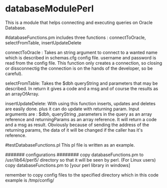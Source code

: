 # databaseModulePerl

This is a module that helps connecting and executing queries on Oracle Database.

#databaseFunctions.pm
includes three functions : connectToOracle, selectFromTable, insertUpdateDelete

connectToOracle :
  Takes an string argument to connect to a wanted name which is described in schemas.cfg config file. username and password is read from the config file. This function only creates a connection, so closing or dissconnectig the connection is on the hands of the developer, so be careful).

selectFromTable:
  Takes the $dbh queryString and parameters that may be described. In return it gives a code and a msg and of course the results as an arrayOfArray.
  
insertUpdateDelete:
  With using this function inserts, updates and deletes are easily done. plus it can do update with returning param.
  Input arguments are : $dbh, queryString ,parameters in the query as an array reference and returningParams as an array reference.
  It will return a code and a msg as result. Obviously because of sending the address of the returning params, the data of it will be changed if the caller has it's reference.
  
#testDatabaseFunctions.pl
This pl file is written as an example.


####### configurations ########
copy databaseFunctions.pm to /usr/lib64/perl5/ directory so that it will be seen by perl. (For Linux users)
copy databaseFunctions.pm to [your perl library in windows]

remember to copy config files to the specified directory which in this code example is /tmp/config/
